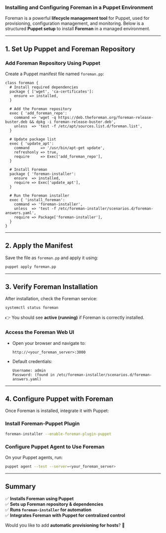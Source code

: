 ### **Installing and Configuring Foreman in a Puppet Environment**  

Foreman is a powerful **lifecycle management tool** for Puppet, used for provisioning, configuration management, and monitoring. Below is a structured **Puppet setup** to install **Foreman** in a managed environment.

---

## **1. Set Up Puppet and Foreman Repository**  
### **Add Foreman Repository Using Puppet**
Create a Puppet manifest file named `foreman.pp`:

```puppet
class foreman {
  # Install required dependencies
  package { ['wget', 'ca-certificates']:
    ensure => installed,
  }

  # Add the Foreman repository
  exec { 'add_foreman_repo':
    command => 'wget -q https://deb.theforeman.org/foreman-release-buster.deb && dpkg -i foreman-release-buster.deb',
    unless  => 'test -f /etc/apt/sources.list.d/foreman.list',
  }

  # Update package list
  exec { 'update_apt':
    command     => '/usr/bin/apt-get update',
    refreshonly => true,
    require     => Exec['add_foreman_repo'],
  }

  # Install Foreman
  package { 'foreman-installer':
    ensure  => installed,
    require => Exec['update_apt'],
  }

  # Run the Foreman installer
  exec { 'install_foreman':
    command => 'foreman-installer',
    unless  => 'test -f /etc/foreman-installer/scenarios.d/foreman-answers.yaml',
    require => Package['foreman-installer'],
  }
}
```

---

## **2. Apply the Manifest**  
Save the file as `foreman.pp` and apply it using:  

```sh
puppet apply foreman.pp
```

---

## **3. Verify Foreman Installation**  
After installation, check the Foreman service:  

```sh
systemctl status foreman
```
👉 You should see **active (running)** if Foreman is correctly installed.  

### **Access the Foreman Web UI**
- Open your browser and navigate to:  
  ```
  http://<your_foreman_server>:3000
  ```
- Default credentials:  
  ```
  Username: admin  
  Password: (found in /etc/foreman-installer/scenarios.d/foreman-answers.yaml)
  ```

---

## **4. Configure Puppet with Foreman**
Once Foreman is installed, integrate it with Puppet:

### **Install Foreman-Puppet Plugin**
```sh
foreman-installer --enable-foreman-plugin-puppet
```

### **Configure Puppet Agent to Use Foreman**
On your Puppet agents, run:
```sh
puppet agent --test --server=<your_foreman_server>
```

---

## **Summary**
✅ **Installs Foreman using Puppet**  
✅ **Sets up Foreman repository & dependencies**  
✅ **Runs `foreman-installer` for automation**  
✅ **Integrates Foreman with Puppet for centralized control**  

Would you like to add **automatic provisioning for hosts**? 🚀
